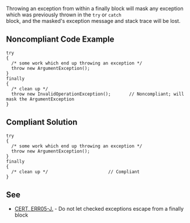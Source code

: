 
Throwing an exception from within a finally block will mask any exception which was previously thrown in the `try` or `catch`<br>block, and the masked's exception message and stack trace will be lost.

## Noncompliant Code Example


    try
    {
      /* some work which end up throwing an exception */
      throw new ArgumentException();
    }
    finally
    {
      /* clean up */
      throw new InvalidOperationException();       // Noncompliant; will mask the ArgumentException
    }


## Compliant Solution


    try
    {
      /* some work which end up throwing an exception */
      throw new ArgumentException();
    }
    finally
    {
      /* clean up */                       // Compliant
    }


## See

- [CERT, ERR05-J.](https://www.securecoding.cert.org/confluence/x/soUbAQ) - Do not let checked exceptions escape from a finally block<br>

